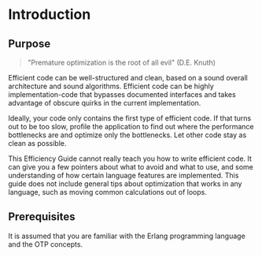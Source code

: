 # Introduction

## Purpose

> "Premature optimization is the root of all evil" (D.E. Knuth)

Efficient code can be well-structured and clean, based on a sound overall architecture and sound algorithms. Efficient code can be highly implementation-code that bypasses documented interfaces and takes advantage of obscure quirks in the current implementation.

Ideally, your code only contains the first type of efficient code. If that turns out to be too slow, profile the application to find out where the performance bottlenecks are and optimize only the bottlenecks. Let other code stay as clean as possible.

This Efficiency Guide cannot really teach you how to write efficient code. It can give you a few pointers about what to avoid and what to use, and some understanding of how certain language features are implemented. This guide does not include general tips about optimization that works in any language, such as moving common calculations out of loops.

## Prerequisites

It is assumed that you are familiar with the Erlang programming language and the OTP concepts.
